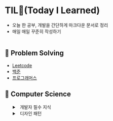 # TIL🤣(Today I Learned)

- 오늘 한 공부, 개발을 간단하게 마크다운 문서로 정리
- 매일 매일 꾸준히 작성하기  
  <br />

## 📌 Problem Solving

- [Leetcode](https://github.com/pjaehyun/TIL/tree/main/PS/leetcode)
- [백준](https://github.com/pjaehyun/TIL/tree/main/PS/backjoon)
- [프로그래머스](https://github.com/pjaehyun/TIL/tree/main/PS/programmers)

## 📌 Computer Science

<details style="margin-left: 25px">
<summary>&nbsp;&nbsp;개발자 필수 지식</summary>

- [데이터 교환 형식](https://github.com/pjaehyun/TIL/blob/main/CS/%EA%B0%9C%EB%B0%9C%EC%9E%90%ED%95%84%EC%88%98%EC%A7%80%EC%8B%9D/%EB%8D%B0%EC%9D%B4%ED%84%B0%EA%B5%90%ED%99%98%ED%98%95%EC%8B%9D.md)
- [API](https://github.com/pjaehyun/TIL/blob/main/CS/%EA%B0%9C%EB%B0%9C%EC%9E%90%ED%95%84%EC%88%98%EC%A7%80%EC%8B%9D/API.md)
- [클라우드](https://github.com/pjaehyun/TIL/blob/main/CS/%EA%B0%9C%EB%B0%9C%EC%9E%90%ED%95%84%EC%88%98%EC%A7%80%EC%8B%9D/%ED%81%B4%EB%9D%BC%EC%9A%B0%EB%93%9C.md)
- [CI/CD](https://github.com/pjaehyun/TIL/blob/main/CS/%EA%B0%9C%EB%B0%9C%EC%9E%90%ED%95%84%EC%88%98%EC%A7%80%EC%8B%9D/CICD.md)
- [Java](https://github.com/pjaehyun/TIL/blob/main/CS/%EA%B0%9C%EB%B0%9C%EC%9E%90%ED%95%84%EC%88%98%EC%A7%80%EC%8B%9D/Java.md)
</details>

<details style="margin-left: 25px">
<summary>&nbsp;&nbsp;디자인 패턴</summary>

- [디자인 패턴](https://github.com/pjaehyun/TIL/blob/main/CS/%EB%94%94%EC%9E%90%EC%9D%B8%ED%8C%A8%ED%84%B4/%EB%94%94%EC%9E%90%EC%9D%B8%ED%8C%A8%ED%84%B4.md)
</details>
